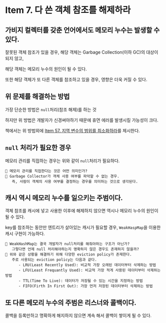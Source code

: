 # Item 7. 다 쓴 객체 참조를 해제하라
## 가비지 컬렉터를 갖춘 언어에서도 메모리 누수는 발생할 수 있다.
잘못된 객체 참조가 있을 경우, 해당 객체는 Garbage Collection(이하 GC)의 대상이 되지 않고,

해당 객체는 메모리 누수의 원인이 될 수 있다.

또한 해당 객체가 또 다른 객체를 참조하고 있을 경우, 영향은 더욱 커질 수 있다.

## 위 문제를 해결하는 방법
가장 단순한 방법은 `null`처리(참조 해제)를 하는 것

하지만 위 방법은 개발자가 신경써야하기 때문에 휴먼 에러를 발생시킬 가능성이 크다.

책에서는 위 방법외에 [Item 57. 지역 변수의 범위를 최소화하라](item_57.md)를 제시한다.

## `null` 처리가 필요한 경우
메모리 관리를 직접하는 경우는 위와 같이 `null`처리가 필요하다.

```
🤔 메모리 관리를 직접한다는 것은 어떤 의미인가? 
🤗 Garbage Collector가 객체 사용 여부를 파악할 수 없는 경우.
   즉, 사람이 객체의 사용 여부를 결정하는 경우를 의미하는 것으로 생각된다.
```

## 캐시 역시 메모리 누수를 일으키는 주범이다.
객체 참조를 캐시에 넣고 사용한 이후에 해제하지 않으면 역시나 메모리 누수의 원인이 될 수 있다.

key를 참조하는 동안만 엔트리가 살아있는 캐시가 필요할 경우, `WeakHaspMap`을 이용한 캐시 구현이 가능하다.

```
🤔 WeakHashMap는 결국 개발자가 null처리를 해줘야하는 구조가 아닌가?
   그렇다면 언제 null 처리해야하는지 명확하지 않은 경우도 존재하지 않을까?
🤗 위와 같은 상황을 해결하기 위해 다양한 eviction policy가 존재한다.
   주로 사용되는 eviction policy는 다음과 같다.
      - LRU(Least Recently Used): 비교적 가장 오래된 데이터부터 삭제하는 방법
      - LFU(Least Frequantly Used): 비교적 가장 적게 사용된 데이터부터 삭제하는 방법
      - TTL(Time To Live): 데이터가 저장될 수 있는 시간을 지정하는 방법
      - FIFO(Firth In First Out): 가장 먼저 저장된 데이터부터 삭제하는 방법
```

## 또 다른 메모리 누수의 주범은 리스너와 콜백이다.
콜백을 등록만하고 명확하게 해지하지 않으면 계속 해서 콜백이 쌓이게 될 수 있다.